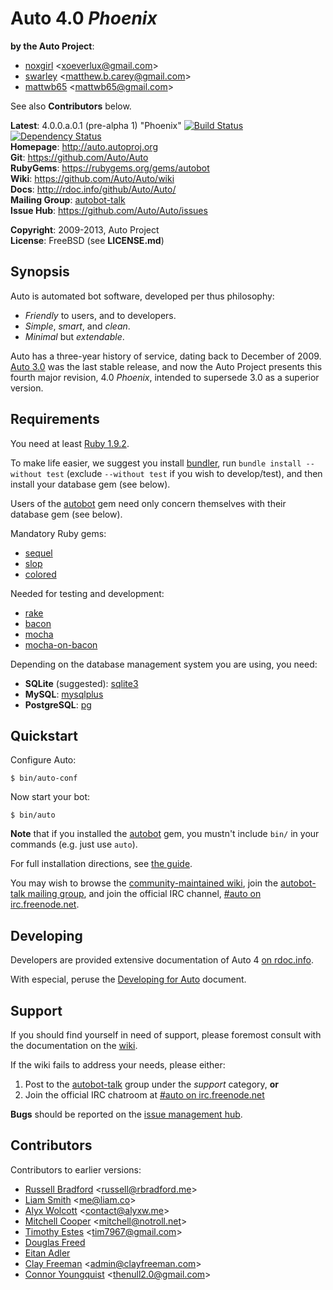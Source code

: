 Auto 4.0 _Phoenix_
==================

**by the Auto Project**:

-   [noxgirl](https://github.com/noxgirl) \<xoeverlux@gmail.com\>
-   [swarley](https://github.com/swarley) \<matthew.b.carey@gmail.com\>
-   [mattwb65](https://github.com/mattwb65) \<mattwb65@gmail.com\>

See also **Contributors** below.

**Latest**:             4.0.0.a.0.1 (pre-alpha 1) "Phoenix"
[![Build Status](https://travis-ci.org/Auto/Auto.png?branch=master)](https://travis-ci.org/Auto/Auto) [![Dependency Status](https://gemnasium.com/Auto/Auto.png)](https://gemnasium.com/Auto/Auto)  
**Homepage**:           http://auto.autoproj.org  
**Git**:                https://github.com/Auto/Auto  
**RubyGems**:           https://rubygems.org/gems/autobot  
**Wiki**:               https://github.com/Auto/Auto/wiki  
**Docs**:               http://rdoc.info/github/Auto/Auto/  
**Mailing Group**:      [autobot-talk](https://groups.google.com/group/autobot-talk)  
**Issue Hub**:          https://github.com/Auto/Auto/issues

**Copyright**:          2009-2013, Auto Project  
**License**:            FreeBSD (see **LICENSE.md**)

Synopsis
--------

Auto is automated bot software, developed per thus philosophy:

* _Friendly_ to users, and to developers.
* _Simple_, _smart_, and _clean_.
* _Minimal_ but _extendable_.

Auto has a three-year history of service, dating back to December of 2009.
[Auto 3.0](https://github.com/Auto/Auto-legacy) was the last stable release,
and now the Auto Project presents this fourth major revision, 4.0 _Phoenix_,
intended to supersede 3.0 as a superior version.

Requirements
------------

You need at least [Ruby 1.9.2](http://www.ruby-lang.org/en/downloads/).

To make life easier, we suggest you install [bundler](https://rubygems.org/gems/bundler),
run `bundle install --without test` (exclude `--without test` if you wish to
develop/test), and then install your database gem (see below).

Users of the [autobot](https://rubygems.org/gems/autobot) gem need only concern
themselves with their database gem (see below).

Mandatory Ruby gems:

* [sequel](https://rubygems.org/gems/sequel)
* [slop](https://rubygems.org/gems/slop)
* [colored](https://rubygems.org/gems/colored)

Needed for testing and development:

* [rake](https://rubygems.org/gems/rake)
* [bacon](https://rubygems.org/gems/bacon)
* [mocha](https://rubygems.org/gems/mocha)
* [mocha-on-bacon](https://rubygems.org/gems/mocha-on-bacon)

Depending on the database management system you are using, you need:

* **SQLite** (suggested): [sqlite3](https://rubygems.org/gems/sqlite3)
* **MySQL**: [mysqlplus](https://rubygems.org/gems/mysqlplus)
* **PostgreSQL**: [pg](https://rubygems.org/gems/pg)

Quickstart
----------

Configure Auto:

    $ bin/auto-conf

Now start your bot:

    $ bin/auto

**Note** that if you installed the [autobot](https://rubygems.org/gem/autobot)
gem, you mustn't include `bin/` in your commands (e.g. just use `auto`).

For full installation directions, see [the guide](https://github.com/Auto/Auto/wiki/Install-Guide).

You may wish to browse the [community-maintained wiki](https://github.com/Auto/Auto/wiki),
join the [autobot-talk mailing group](https://groups.google.com/group/autobot-talk),
and join the official IRC channel, [#auto on irc.freenode.net](irc://irc.freenode.net/#auto).

Developing
----------

Developers are provided extensive documentation of Auto 4 
[on rdoc.info](http://rdoc.info/github/Auto/Auto/).

With especial, peruse the [Developing for Auto](http://rdoc.info/github/Auto/Auto/file/docs/Developing.md)
document.

Support
-------

If you should find yourself in need of support, please foremost consult with the
documentation on the [wiki](https://github.com/Auto/Auto/wiki).

If the wiki fails to address your needs, please either:

1. Post to the [autobot-talk](https://groups.google.com/group/autobot-talk)
   group under the _support_ category, **or**
2. Join the official IRC chatroom at 
[#auto on irc.freenode.net](http://webchat.freenode.net/?randomnick=1&channels=#auto&prompt=1)

**Bugs** should be reported on the [issue management hub](https://github.com/Auto/Auto/issues).

Contributors
------------

Contributors to earlier versions:

-   [Russell Bradford](https://github.com/RussellB28) \<russell@rbradford.me\>
-   [Liam Smith](https://github.com/liamsmithuk) \<me@liam.co\>
-   [Alyx Wolcott](https://github.com/alyx) \<contact@alyxw.me\>
-   [Mitchell Cooper](https://github.com/cooper) \<mitchell@notroll.net\>
-   [Timothy Estes](https://github.com/tim7967) \<tim7967@gmail.com\>
-   [Douglas Freed](https://github.com/dwfreed)
-   [Eitan Adler](https://github.com/grimreaper)
-   [Clay Freeman](https://github.com/clayfreeman) \<admin@clayfreeman.com\>
-   [Connor Youngquist](https://github.com/TheNull) \<thenull2.0@gmail.com\>
